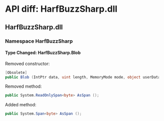 # API diff: HarfBuzzSharp.dll

## HarfBuzzSharp.dll

### Namespace HarfBuzzSharp

#### Type Changed: HarfBuzzSharp.Blob

Removed constructor:

```csharp
[Obsolete]
public Blob (IntPtr data, uint length, MemoryMode mode, object userData, BlobReleaseDelegate releaseDelegate);
```

Removed method:

```csharp
public System.ReadOnlySpan<byte> AsSpan ();
```

Added method:

```csharp
public System.Span<byte> AsSpan ();
```



